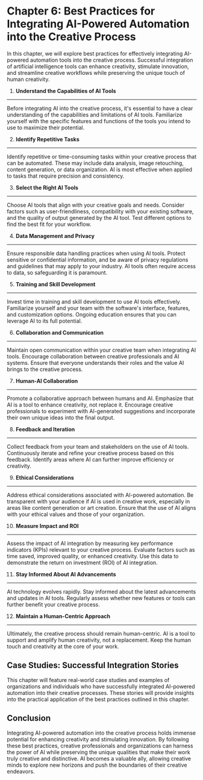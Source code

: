 Chapter 6: Best Practices for Integrating AI-Powered Automation into the Creative Process
=========================================================================================

In this chapter, we will explore best practices for effectively integrating AI-powered automation tools into the creative process. Successful integration of artificial intelligence tools can enhance creativity, stimulate innovation, and streamline creative workflows while preserving the unique touch of human creativity.

1. **Understand the Capabilities of AI Tools**
----------------------------------------------

Before integrating AI into the creative process, it's essential to have a clear understanding of the capabilities and limitations of AI tools. Familiarize yourself with the specific features and functions of the tools you intend to use to maximize their potential.

2. **Identify Repetitive Tasks**
--------------------------------

Identify repetitive or time-consuming tasks within your creative process that can be automated. These may include data analysis, image retouching, content generation, or data organization. AI is most effective when applied to tasks that require precision and consistency.

3. **Select the Right AI Tools**
--------------------------------

Choose AI tools that align with your creative goals and needs. Consider factors such as user-friendliness, compatibility with your existing software, and the quality of output generated by the AI tool. Test different options to find the best fit for your workflow.

4. **Data Management and Privacy**
----------------------------------

Ensure responsible data handling practices when using AI tools. Protect sensitive or confidential information, and be aware of privacy regulations and guidelines that may apply to your industry. AI tools often require access to data, so safeguarding it is paramount.

5. **Training and Skill Development**
-------------------------------------

Invest time in training and skill development to use AI tools effectively. Familiarize yourself and your team with the software's interface, features, and customization options. Ongoing education ensures that you can leverage AI to its full potential.

6. **Collaboration and Communication**
--------------------------------------

Maintain open communication within your creative team when integrating AI tools. Encourage collaboration between creative professionals and AI systems. Ensure that everyone understands their roles and the value AI brings to the creative process.

7. **Human-AI Collaboration**
-----------------------------

Promote a collaborative approach between humans and AI. Emphasize that AI is a tool to enhance creativity, not replace it. Encourage creative professionals to experiment with AI-generated suggestions and incorporate their own unique ideas into the final output.

8. **Feedback and Iteration**
-----------------------------

Collect feedback from your team and stakeholders on the use of AI tools. Continuously iterate and refine your creative process based on this feedback. Identify areas where AI can further improve efficiency or creativity.

9. **Ethical Considerations**
-----------------------------

Address ethical considerations associated with AI-powered automation. Be transparent with your audience if AI is used in creative work, especially in areas like content generation or art creation. Ensure that the use of AI aligns with your ethical values and those of your organization.

10. **Measure Impact and ROI**
------------------------------

Assess the impact of AI integration by measuring key performance indicators (KPIs) relevant to your creative process. Evaluate factors such as time saved, improved quality, or enhanced creativity. Use this data to demonstrate the return on investment (ROI) of AI integration.

11. **Stay Informed About AI Advancements**
-------------------------------------------

AI technology evolves rapidly. Stay informed about the latest advancements and updates in AI tools. Regularly assess whether new features or tools can further benefit your creative process.

12. **Maintain a Human-Centric Approach**
-----------------------------------------

Ultimately, the creative process should remain human-centric. AI is a tool to support and amplify human creativity, not a replacement. Keep the human touch and creativity at the core of your work.

Case Studies: Successful Integration Stories
--------------------------------------------

This chapter will feature real-world case studies and examples of organizations and individuals who have successfully integrated AI-powered automation into their creative processes. These stories will provide insights into the practical application of the best practices outlined in this chapter.

Conclusion
----------

Integrating AI-powered automation into the creative process holds immense potential for enhancing creativity and stimulating innovation. By following these best practices, creative professionals and organizations can harness the power of AI while preserving the unique qualities that make their work truly creative and distinctive. AI becomes a valuable ally, allowing creative minds to explore new horizons and push the boundaries of their creative endeavors.
